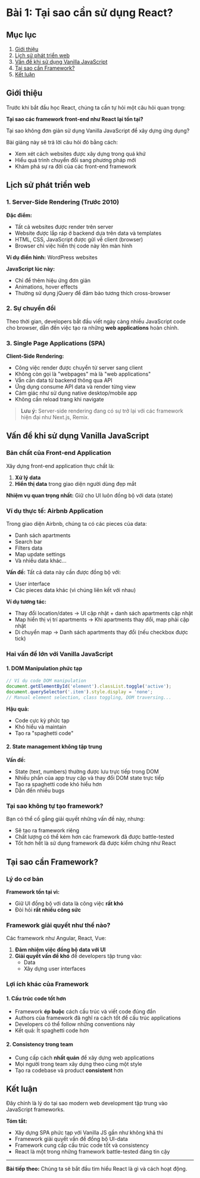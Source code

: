 # Bài 1: Tại sao cần sử dụng React?

## Mục lục
1. [Giới thiệu](#giới-thiệu)
2. [Lịch sử phát triển web](#lịch-sử-phát-triển-web)
3. [Vấn đề khi sử dụng Vanilla JavaScript](#vấn-đề-khi-sử-dụng-vanilla-javascript)
4. [Tại sao cần Framework?](#tại-sao-cần-framework)
5. [Kết luận](#kết-luận)

## Giới thiệu

Trước khi bắt đầu học React, chúng ta cần tự hỏi một câu hỏi quan trọng:

**Tại sao các framework front-end như React lại tồn tại?**

Tại sao không đơn giản sử dụng Vanilla JavaScript để xây dựng ứng dụng?

Bài giảng này sẽ trả lời câu hỏi đó bằng cách:
- Xem xét cách websites được xây dựng trong quá khứ
- Hiểu quá trình chuyển đổi sang phương pháp mới
- Khám phá sự ra đời của các front-end framework

## Lịch sử phát triển web

### 1. Server-Side Rendering (Trước 2010)

**Đặc điểm:**
- Tất cả websites được render trên server
- Website được lắp ráp ở backend dựa trên data và templates
- HTML, CSS, JavaScript được gửi về client (browser)
- Browser chỉ việc hiển thị code này lên màn hình

**Ví dụ điển hình:** WordPress websites

**JavaScript lúc này:**
- Chỉ để thêm hiệu ứng đơn giản
- Animations, hover effects
- Thường sử dụng jQuery để đảm bảo tương thích cross-browser

### 2. Sự chuyển đổi

Theo thời gian, developers bắt đầu viết ngày càng nhiều JavaScript code cho browser, dẫn đến việc tạo ra những **web applications** hoàn chỉnh.

### 3. Single Page Applications (SPA)

**Client-Side Rendering:**
- Công việc render được chuyển từ server sang client
- Không còn gọi là "webpages" mà là "web applications"
- Vẫn cần data từ backend thông qua API
- Ứng dụng consume API data và render từng view
- Cảm giác như sử dụng native desktop/mobile app
- Không cần reload trang khi navigate

> **Lưu ý:** Server-side rendering đang có sự trở lại với các framework hiện đại như Next.js, Remix.

## Vấn đề khi sử dụng Vanilla JavaScript

### Bản chất của Front-end Application

Xây dựng front-end application thực chất là:
1. **Xử lý data**
2. **Hiển thị data** trong giao diện người dùng đẹp mắt

**Nhiệm vụ quan trọng nhất:** Giữ cho UI luôn đồng bộ với data (state)

### Ví dụ thực tế: Airbnb Application

Trong giao diện Airbnb, chúng ta có các pieces của data:
- Danh sách apartments
- Search bar
- Filters data
- Map update settings
- Và nhiều data khác...

**Vấn đề:** Tất cả data này cần được đồng bộ với:
- User interface
- Các pieces data khác (vì chúng liên kết với nhau)

**Ví dụ tương tác:**
- Thay đổi location/dates → UI cập nhật + danh sách apartments cập nhật
- Map hiển thị vị trí apartments → Khi apartments thay đổi, map phải cập nhật
- Di chuyển map → Danh sách apartments thay đổi (nếu checkbox được tick)

### Hai vấn đề lớn với Vanilla JavaScript

#### 1. DOM Manipulation phức tạp

```javascript
// Ví dụ code DOM manipulation
document.getElementById('element').classList.toggle('active');
document.querySelector('.item').style.display = 'none';
// Manual element selection, class toggling, DOM traversing...
```

**Hậu quả:**
- Code cực kỳ phức tạp
- Khó hiểu và maintain
- Tạo ra "spaghetti code"

#### 2. State management không tập trung

**Vấn đề:**
- State (text, numbers) thường được lưu trực tiếp trong DOM
- Nhiều phần của app truy cập và thay đổi DOM state trực tiếp
- Tạo ra spaghetti code khó hiểu hơn
- Dẫn đến nhiều bugs

### Tại sao không tự tạo framework?

Bạn có thể cố gắng giải quyết những vấn đề này, nhưng:
- Sẽ tạo ra framework riêng
- Chất lượng có thể kém hơn các framework đã được battle-tested
- Tốt hơn hết là sử dụng framework đã được kiểm chứng như React

## Tại sao cần Framework?

### Lý do cơ bản

**Framework tồn tại vì:**
- Giữ UI đồng bộ với data là công việc **rất khó**
- Đòi hỏi **rất nhiều công sức**

### Framework giải quyết như thế nào?

Các framework như Angular, React, Vue:
1. **Đảm nhiệm việc đồng bộ data với UI**
2. **Giải quyết vấn đề khó** để developers tập trung vào:
   - Data
   - Xây dựng user interfaces

### Lợi ích khác của Framework

#### 1. Cấu trúc code tốt hơn
- Framework **ép buộc** cách cấu trúc và viết code đúng đắn
- Authors của framework đã nghĩ ra cách tốt để cấu trúc applications
- Developers có thể follow những conventions này
- Kết quả: Ít spaghetti code hơn

#### 2. Consistency trong team
- Cung cấp cách **nhất quán** để xây dựng web applications
- Mọi người trong team xây dựng theo cùng một style
- Tạo ra codebase và product **consistent** hơn

## Kết luận

Đây chính là lý do tại sao modern web development tập trung vào JavaScript frameworks.

**Tóm tắt:**
- Xây dựng SPA phức tạp với Vanilla JS gần như không khả thi
- Framework giải quyết vấn đề đồng bộ UI-data
- Framework cung cấp cấu trúc code tốt và consistency
- React là một trong những framework battle-tested đáng tin cậy

---

**Bài tiếp theo:** Chúng ta sẽ bắt đầu tìm hiểu React là gì và cách hoạt động.

